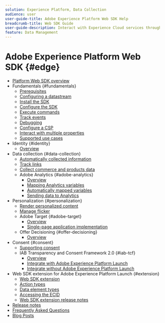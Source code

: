 ```yaml
---
solution: Experience Platform, Data Collection
audience: user
user-guide-title: Adobe Experience Platform Web SDK Help
breadcrumb-title: Web SDK Guide
user-guide-description: Interact with Experience Cloud services through the Edge Network.
feature: Data Management
---
```


# Adobe Experience Platform Web SDK {#edge}

* [Platform Web SDK overview](home.md)
* Fundamentals {#fundamentals}
  * [Prerequisites](fundamentals/prerequisite.md)
  * [Configuring a datastream](fundamentals/datastreams.md)
  * [Install the SDK](fundamentals/installing-the-sdk.md)
  * [Configure the SDK](fundamentals/configuring-the-sdk.md)
  * [Execute commands](fundamentals/executing-commands.md)
  * [Track events](fundamentals/tracking-events.md)
  * [Debugging](fundamentals/debugging.md)
  * [Configure a CSP](fundamentals/configuring-a-csp.md)
  * [Interact with multiple properties](fundamentals/interacting-with-multiple-properties.md)
  * [Supported use cases](fundamentals/supported-use-cases.md)
* Identity {#identity}
  * [Overview](identity/overview.md)
* Data collection {#data-collection}
  * [Automatically collected information](data-collection/automatic-information.md)
  * [Track links](data-collection/track-links.md)
  * [Collect commerce and products data](data-collection/collect-commerce-data.md)
  * Adobe Analytics {#adobe-analytics}
    * [Overview](data-collection/adobe-analytics/analytics-overview.md)
    * [Mapping Analytics variables](data-collection/adobe-analytics/manually-mapping-variables.md)
    * [Automatically mapped variables](data-collection/adobe-analytics/automatically-mapped-vars.md)
    * [Sending data to Analytics](data-collection/adobe-analytics/sending-data-to-analytics.md)
* Personalization {#personalization}
  * [Render personalized content](personalization/rendering-personalization-content.md)
  * [Manage flicker](personalization/manage-flicker.md)
  * Adobe Target {#adobe-target}
    * [Overview](personalization/adobe-target/target-overview.md)
    * [Single-page application implementation](personalization/adobe-target/spa-implementation.md)
  * Offer Decisioning {#offer-decisioning}
    * [Overview](personalization/offer-decisioning/offer-decisioning-overview.md)
* Consent {#consent}
  * [Supporting consent](consent/supporting-consent.md)
  * IAB Transparency and Consent Framework 2.0 {#iab-tcf}
    * [Overview](consent/iab-tcf/overview.md)
    * [Integrate with Adobe Experience Platform Launch](consent/iab-tcf/with-launch.md)
    * [Integrate without Adobe Experience Platform Launch](consent/iab-tcf/without-launch.md)
* Web SDK extension for Adobe Experience Platform Launch {#extension}
  * [Web SDK extension](extension/web-sdk-extension-configuration.md)
  * [Action types](extension/action-types.md)
  * [Data element types](extension/data-element-types.md)
  * [Accessing the ECID](extension/accessing-the-ecid.md)
  * [Web SDK extension release notes](extension/web-sdk-ext-release-notes.md)
* [Release notes](release-notes.md)
* [Frequently Asked Questions](web-sdk-faq.md)
* [Blog Posts](blog-posts.md)
